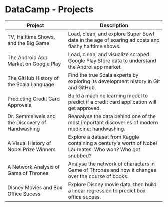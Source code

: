 # <b>DataCamp - Projects</b>



| Project                                         | Description                                                                                              |
|-------------------------------------------------|----------------------------------------------------------------------------------------------------------|
|  TV, Halftime Shows, and the Big Game           | Load, clean, and explore Super Bowl data in the age of soaring ad costs and flashy halftime shows.       |
| The Android App Market on Google Play           | Load, clean, and visualize scraped Google Play Store data to understand the Androi app market.           |
| The GitHub History of the Scala Language        | Find the true Scala experts by exploring its development history in Git and GitHub.                      |
| Predicting Credit Card Approvals                | Build a machine learning model to predict if a credit card application will get approved.                |
| Dr. Semmelweis and the Discovery of Handwashing | Reanalyse the data behind one of the most important discoveries of modern medicine: handwashing.         |
| A Visual History of Nobel Prize Winners         | Explore a dataset from Kaggle containing a century's worth of Nobel Laureates. Who won? Who got snubbed? |
| A Network Analysis of Game of Thrones           | Analyse the network of characters in Game of Thrones and how it changes over the course of books.        |
| Disney Movies and Box Office Sucess             | Explore Disney movie data, then build a linear regression to predict box office sucess.                  |
